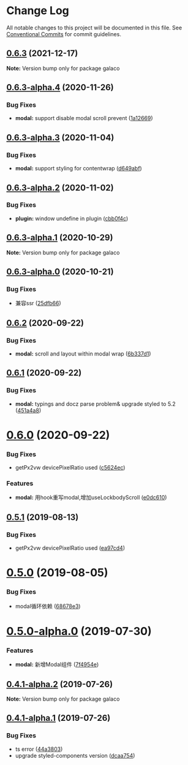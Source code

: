 # Change Log

All notable changes to this project will be documented in this file.
See [Conventional Commits](https://conventionalcommits.org) for commit guidelines.

## [0.6.3](https://github.com/mzvast/galaco/compare/galaco@0.6.3-alpha.4...galaco@0.6.3) (2021-12-17)

**Note:** Version bump only for package galaco





## [0.6.3-alpha.4](https://github.com/mzvast/galaco/compare/galaco@0.6.3-alpha.3...galaco@0.6.3-alpha.4) (2020-11-26)


### Bug Fixes

* **modal:** support disable modal scroll prevent ([1a12669](https://github.com/mzvast/galaco/commit/1a12669))





## [0.6.3-alpha.3](https://github.com/mzvast/galaco/compare/galaco@0.6.3-alpha.2...galaco@0.6.3-alpha.3) (2020-11-04)


### Bug Fixes

* **modal:** support styling for contentwrap ([d649abf](https://github.com/mzvast/galaco/commit/d649abf))





## [0.6.3-alpha.2](https://github.com/mzvast/galaco/compare/galaco@0.6.3-alpha.1...galaco@0.6.3-alpha.2) (2020-11-02)


### Bug Fixes

* **plugin:** window undefine in plugin ([cbb0f4c](https://github.com/mzvast/galaco/commit/cbb0f4c))





## [0.6.3-alpha.1](https://github.com/mzvast/galaco/compare/galaco@0.6.3-alpha.0...galaco@0.6.3-alpha.1) (2020-10-29)

**Note:** Version bump only for package galaco





## [0.6.3-alpha.0](https://github.com/mzvast/galaco/compare/galaco@0.6.2...galaco@0.6.3-alpha.0) (2020-10-21)


### Bug Fixes

* 兼容ssr ([25dfb66](https://github.com/mzvast/galaco/commit/25dfb66))





## [0.6.2](https://github.com/mzvast/galaco/compare/galaco@0.6.1...galaco@0.6.2) (2020-09-22)


### Bug Fixes

* **modal:** scroll and layout within modal wrap ([6b337d1](https://github.com/mzvast/galaco/commit/6b337d1))





## [0.6.1](https://github.com/mzvast/galaco/compare/galaco@0.6.0...galaco@0.6.1) (2020-09-22)


### Bug Fixes

* **modal:** typings and docz parse problem& upgrade styled to 5.2 ([451a4a8](https://github.com/mzvast/galaco/commit/451a4a8))





# [0.6.0](https://github.com/mzvast/galaco/compare/galaco@0.5.0...galaco@0.6.0) (2020-09-22)


### Bug Fixes

* getPx2vw devicePixelRatio used ([c5624ec](https://github.com/mzvast/galaco/commit/c5624ec))


### Features

* **modal:** 用hook重写modal,增加useLockbodyScroll ([e0dc610](https://github.com/mzvast/galaco/commit/e0dc610))





## [0.5.1](https://github.com/mzvast/galaco/compare/galaco@0.5.0...galaco@0.5.1) (2019-08-13)


### Bug Fixes

* getPx2vw devicePixelRatio used ([ea97cd4](https://github.com/mzvast/galaco/commit/ea97cd4))





# [0.5.0](https://github.com/mzvast/galaco/compare/galaco@0.5.0-alpha.0...galaco@0.5.0) (2019-08-05)


### Bug Fixes

* modal循环依赖 ([68678e3](https://github.com/mzvast/galaco/commit/68678e3))





# [0.5.0-alpha.0](https://github.com/mzvast/galaco/compare/galaco@0.4.1-alpha.2...galaco@0.5.0-alpha.0) (2019-07-30)


### Features

* **modal:** 新增Modal组件 ([7f4954e](https://github.com/mzvast/galaco/commit/7f4954e))





## [0.4.1-alpha.2](https://github.com/mzvast/galaco/compare/galaco@0.4.1-alpha.1...galaco@0.4.1-alpha.2) (2019-07-26)

**Note:** Version bump only for package galaco





## [0.4.1-alpha.1](https://github.com/mzvast/galaco/compare/galaco@0.4.1-alpha.0...galaco@0.4.1-alpha.1) (2019-07-26)


### Bug Fixes

* ts error ([44a3803](https://github.com/mzvast/galaco/commit/44a3803))
* upgrade styled-components version ([dcaa754](https://github.com/mzvast/galaco/commit/dcaa754))
